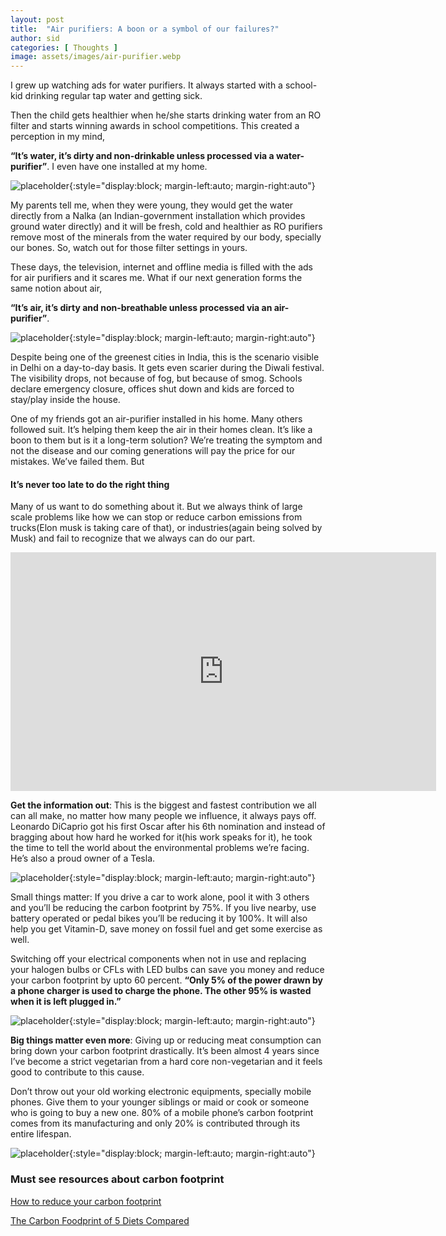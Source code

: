 ```yaml
---
layout: post
title:  "Air purifiers: A boon or a symbol of our failures?"
author: sid
categories: [ Thoughts ]
image: assets/images/air-purifier.webp
---
```

I grew up watching ads for water purifiers. It always started with a school-kid drinking regular tap water and getting sick. 

Then the child gets healthier when he/she starts drinking water from an RO filter and starts winning awards in school competitions. This created a perception in my mind,

**“It’s water, it’s dirty and non-drinkable unless processed via a water-purifier”**. I even have one installed at my home.

![placeholder](/assets/images/purifier-at-home.webp){:style="display:block; margin-left:auto; margin-right:auto"}

My parents tell me, when they were young, they would get the water directly from a Nalka (an Indian-government installation which provides ground water directly) and it will be fresh, cold and healthier as RO purifiers remove most of the minerals from the water required by our body, specially our bones. So, watch out for those filter settings in yours.

These days, the television, internet and offline media is filled with the ads for air purifiers and it scares me. What if our next generation forms the same notion about air,

**“It’s air, it’s dirty and non-breathable unless processed via an air-purifier”**.

![placeholder](/assets/images/kids-with-mask.webp){:style="display:block; margin-left:auto; margin-right:auto"}

Despite being one of the greenest cities in India, this is the scenario visible in Delhi on a day-to-day basis. It gets even scarier during the Diwali festival. The visibility drops, not because of fog, but because of smog. Schools declare emergency closure, offices shut down and kids are forced to stay/play inside the house.

One of my friends got an air-purifier installed in his home. Many others followed suit. It’s helping them keep the air in their homes clean. It’s like a boon to them but is it a long-term solution? We’re treating the symptom and not the disease and our coming generations will pay the price for our mistakes. We’ve failed them. But

#### It’s never too late to do the right thing
Many of us want to do something about it. But we always think of large scale problems like how we can stop or reduce carbon emissions from trucks(Elon musk is taking care of that), or industries(again being solved by Musk) and fail to recognize that we always can do our part.

<iframe width="681" height="382" src="https://www.youtube.com/embed/xpyrefzvTpI" title="Leonardo DiCaprio winning Best Actor | 88th Oscars (2016)" frameborder="0" allow="accelerometer; autoplay; clipboard-write; encrypted-media; gyroscope; picture-in-picture; web-share" referrerpolicy="strict-origin-when-cross-origin" allowfullscreen></iframe>

**Get the information out**: This is the biggest and fastest contribution we all can all make, no matter how many people we influence, it always pays off. Leonardo DiCaprio got his first Oscar after his 6th nomination and instead of bragging about how hard he worked for it(his work speaks for it), he took the time to tell the world about the environmental problems we’re facing. He’s also a proud owner of a Tesla.

![placeholder](/assets/images/cycle-ride.webp){:style="display:block; margin-left:auto; margin-right:auto"}

Small things matter: If you drive a car to work alone, pool it with 3 others and you’ll be reducing the carbon footprint by 75%. If you live nearby, use battery operated or pedal bikes you’ll be reducing it by 100%. It will also help you get Vitamin-D, save money on fossil fuel and get some exercise as well.

Switching off your electrical components when not in use and replacing your halogen bulbs or CFLs with LED bulbs can save you money and reduce your carbon footprint by upto 60 percent. **“Only 5% of the power drawn by a phone charger is used to charge the phone. The other 95% is wasted when it is left plugged in.”**

![placeholder](/assets/images/foodprint.gif){:style="display:block; margin-left:auto; margin-right:auto"}

**Big things matter even more**: Giving up or reducing meat consumption can bring down your carbon footprint drastically. It’s been almost 4 years since I’ve become a strict vegetarian from a hard core non-vegetarian and it feels good to contribute to this cause.

Don’t throw out your old working electronic equipments, specially mobile phones. Give them to your younger siblings or maid or cook or someone who is going to buy a new one. 80% of a mobile phone’s carbon footprint comes from its manufacturing and only 20% is contributed through its entire lifespan.

![placeholder](/assets/images/terrace-garden.webp){:style="display:block; margin-left:auto; margin-right:auto"}

### Must see resources about carbon footprint

[How to reduce your carbon footprint](https://www.theguardian.com/environment/2017/jan/19/how-to-reduce-carbon-footprint)

[The Carbon Foodprint of 5 Diets Compared](https://shrinkthatfootprint.com/food-carbon-footprint-diet/)
